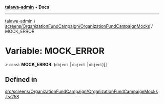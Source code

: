 [**talawa-admin**](../../../../README.md) • **Docs**

***

[talawa-admin](../../../../modules.md) / [screens/OrganizationFundCampaign/OrganizationFundCampaignMocks](../README.md) / MOCK\_ERROR

# Variable: MOCK\_ERROR

\> `const` **MOCK\_ERROR**: (`object` \| `object` \| `object`)[]

## Defined in

[src/screens/OrganizationFundCampaign/OrganizationFundCampaignMocks.ts:258](https://github.com/PalisadoesFoundation/talawa-admin/blob/6393648179f5fe59037f42564a6a7bc1ca4e7f9d/src/screens/OrganizationFundCampaign/OrganizationFundCampaignMocks.ts#L258)
